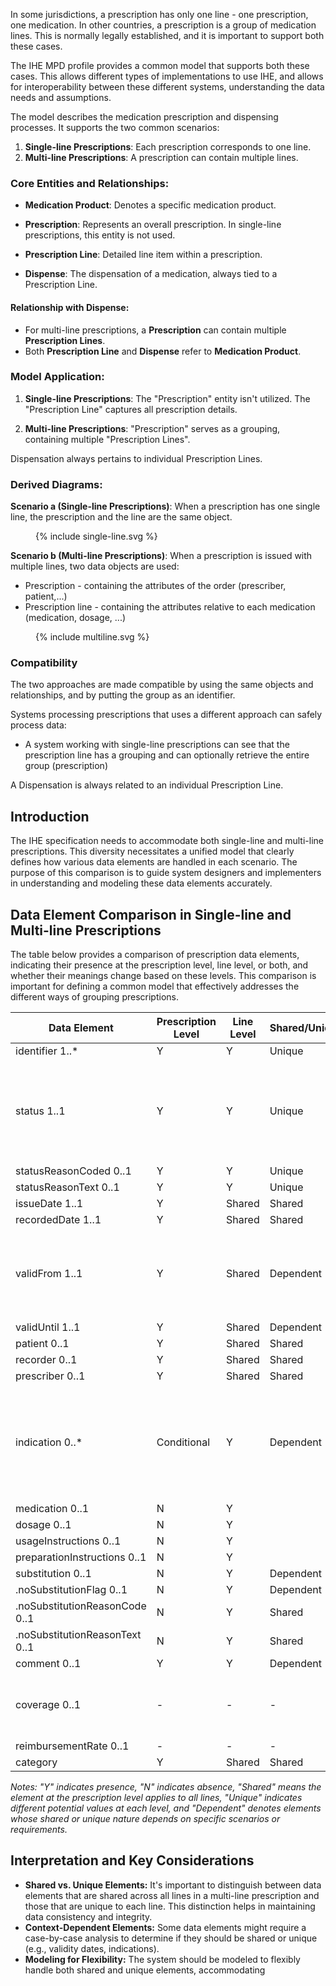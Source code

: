 
In some jurisdictions, a prescription has only one line - one prescription, one medication. In other countries, a prescription is a group of medication lines. This is normally legally established, and it is important to support both these cases.

The IHE MPD profile provides a common model that supports both these cases. This allows different types of implementations to use IHE, and allows for interoperability between these different systems, understanding the data needs and assumptions.

The model describes the medication prescription and dispensing processes. It supports the two common scenarios:

1. **Single-line Prescriptions**: Each prescription corresponds to one line.
2. **Multi-line Prescriptions**: A prescription can contain multiple lines.



### Core Entities and Relationships:

- **Medication Product**: Denotes a specific medication product.
  
- **Prescription**: Represents an overall prescription. In single-line prescriptions, this entity is not used.

- **Prescription Line**: Detailed line item within a prescription.

- **Dispense**: The dispensation of a medication, always tied to a Prescription Line.


#### Relationship with Dispense:

- For multi-line prescriptions, a **Prescription** can contain multiple **Prescription Lines**.
- Both **Prescription Line** and **Dispense** refer to **Medication Product**.


### Model Application:

1. **Single-line Prescriptions**: The "Prescription" entity isn't utilized. The "Prescription Line" captures all prescription details.

2. **Multi-line Prescriptions**: "Prescription" serves as a grouping, containing multiple "Prescription Lines".

Dispensation always pertains to individual Prescription Lines.


### Derived Diagrams:

**Scenario a (Single-line Prescriptions)**:
When a prescription has one single line, the prescription and the line are the same object.

<figure>
  {% include single-line.svg %}
</figure>


**Scenario b (Multi-line Prescriptions)**:
When a prescription is issued with multiple lines, two data objects are used:
* Prescription - containing the attributes of the order (prescriber, patient,...)
* Prescription line - containing the attributes relative to each medication (medication, dosage, ...)

<figure>
  {% include multiline.svg %}
</figure>



### Compatibility

The two approaches are made compatible by using the same objects and relationships, and by putting the group as an identifier.

Systems processing prescriptions that uses a different approach can safely process data: 
* A system working with single-line prescriptions can see that the prescription line has a grouping and can optionally retrieve the entire group (prescription)

A Dispensation is always related to an individual Prescription Line.

## Introduction

The IHE specification needs to accommodate both single-line and multi-line prescriptions. This diversity necessitates a unified model that clearly defines how various data elements are handled in each scenario. The purpose of this comparison is to guide system designers and implementers in understanding and modeling these data elements accurately.

## Data Element Comparison in Single-line and Multi-line Prescriptions

The table below provides a comparison of prescription data elements, indicating their presence at the prescription level, line level, or both, and whether their meanings change based on these levels. This comparison is important for defining a common model that effectively addresses the different ways of grouping prescriptions.

| Data Element               | Prescription Level | Line Level | Shared/Unique | Notes |
|----------------------------|--------------------|------------|---------------|-------|
| identifier 1..*            | Y                  | Y          | Unique        |       |
| status 1..1                | Y                  | Y          | Unique        | Lines may have different statuses, necessitating a distinct prescription status. |
| statusReasonCoded 0..1     | Y                  | Y          | Unique        |       |
| statusReasonText 0..1      | Y                  | Y          | Unique        |       |
| issueDate 1..1             | Y                  | Shared     | Shared        |       |
| recordedDate 1..1          | Y                  | Shared     | Shared        |       |
| validFrom 1..1             | Y                  | Shared     | Dependent     | Validity dates might differ across lines. Decision needed on uniformity. |
| validUntil 1..1            | Y                  | Shared     | Dependent     |       |
| patient 0..1               | Y                  | Shared     | Shared        |       |
| recorder 0..1              | Y                  | Shared     | Shared        |       |
| prescriber 0..1            | Y                  | Shared     | Shared        |       |
| indication 0..*            | Conditional        | Y          | Dependent     | Different lines may have unique indications, suggesting a need for separate indication handling. |
| medication 0..1            | N                  | Y          |               |       |
| dosage 0..1                | N                  | Y          |               |       |
| usageInstructions 0..1     | N                  | Y          |               |       |
| preparationInstructions 0..1 | N                | Y          |               |       |
| substitution 0..1          | N                  | Y          | Dependent     |       |
| .noSubstitutionFlag 0..1   | N                  | Y          | Dependent     |       |
| .noSubstitutionReasonCode 0..1 | N              | Y          | Shared        |       |
| .noSubstitutionReasonText 0..1 | N              | Y          | Shared        |       |
| comment 0..1               | Y                  | Y          | Dependent     |       |
| coverage 0..1              | -                  | -          | -             | Coverage is out of scope for the current version. |
| reimbursementRate 0..1     | -                  | -          | -             |       |
| category                   | Y                  | Shared     | Shared        |       |

*Notes: "Y" indicates presence, "N" indicates absence, "Shared" means the element at the prescription level applies to all lines, "Unique" indicates different potential values at each level, and "Dependent" denotes elements whose shared or unique nature depends on specific scenarios or requirements.*

## Interpretation and Key Considerations

- **Shared vs. Unique Elements:** It's important to distinguish between data elements that are shared across all lines in a multi-line prescription and those that are unique to each line. This distinction helps in maintaining data consistency and integrity.
- **Context-Dependent Elements:** Some data elements might require a case-by-case analysis to determine if they should be shared or unique (e.g., validity dates, indications).
- **Modeling for Flexibility:** The system should be modeled to flexibly handle both shared and unique elements, accommodating
